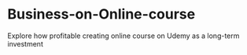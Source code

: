 # Business-on-Online-course
Explore how profitable creating online course on Udemy as a long-term investment

